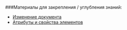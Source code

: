 ###Материалы для закрепления / углубления знаний:



- [Изменение документа]
- [Атрибуты и свойства элементов]

[Изменение документа]: https://learn.javascript.ru/modifying-document
[Атрибуты и свойства элементов]: https://learn.javascript.ru/dom-attributes-and-properties
